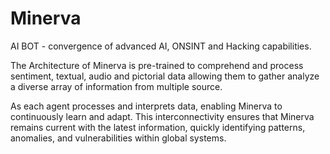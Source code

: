 # Minerva
AI BOT - convergence of advanced AI, ONSINT and Hacking capabilities.  

The Architecture of Minerva is pre-trained to comprehend and process sentiment, textual, audio and pictorial data allowing them to gather analyze a diverse array of information from multiple source.  

As each agent processes and interprets data, enabling Minerva to continuously learn and adapt. This interconnectivity ensures that Minerva remains current with the latest information, quickly identifying patterns, anomalies, and vulnerabilities within global systems.

